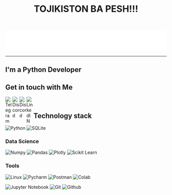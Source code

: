 <h1 align="center">TOJIKISTON BA PESH!!!</h1>
<br>

![Header](name.svg)


***
## I'm a Python Developer
## Get in touch with Me

[<img align="left" alt="Telegram" width="22px" src="https://upload.wikimedia.org/wikipedia/commons/8/82/Telegram_logo.svg"/>](https://www.t.me/ahror_haydarov)

[<img align='left' alt='Discord' width='22px' src="https://www.svgrepo.com/show/353655/discord-icon.svg">](https://discord.com/channels/@haidarov_a)

[<img align='left' alt='Discord' width='22px' src="https://www.svgrepo.com/show/452229/instagram-1.svg">](https://instagram.com/ahror__haydarov) 

[<img align="left" alt="LinkedIN" width="22px" src="https://upload.wikimedia.org/wikipedia/commons/thumb/8/81/LinkedIn_icon.svg/2048px-LinkedIn_icon.svg.png" />](https://www.linkedin.com/in/ahrorjon-haidarov/)
<br>

## Technology stack

![Python](https://shields.io/badge/-Python-yellow?style=for-the-badge&logo=python)
![SQLite](https://shields.io/badge/-SQLite-Blue?style=for-the-badge&logo=SQLite&logoColor=blue)

### Data Science

![Numpy](https://img.shields.io/badge/-Numpy-purple?style=for-the-badge&logo=Numpy&logoColor=blue)
![Pandas](https://img.shields.io/badge/-Pandas-EEE8AA?style=for-the-badge&logo=Pandas&logoColor=2d004d)
![Plotly](https://img.shields.io/badge/-Plotly-purple?style=for-the-badge&logo=Plotly&logoColor=white)
![Scikit Learn](https://img.shields.io/badge/-ScikitLearn-yellow?style=for-the-badge&logo=scikit-learn&logoColor=black)



### Tools

![Linux](https://shields.io/badge/-Linux-e6c300?style=for-the-badge&logo=Linux&logoColor=black)
![Pycharm](https://shields.io/badge/-Pycharm-00ff99?style=for-the-badge&logo=Pycharm&logoColor=black)
![Postman](https://shields.io/badge/-Postman-white?style=for-the-badge&logo=Postman&logoColor=ff9933)
![Colab](https://shields.io/badge/-Colab-6b5b29?style=for-the-badge&logo=googlecolab&logoColor=yellow)

![Jupyter Notebook](https://shields.io/badge/-Jupyter-ff9933?style=for-the-badge&logo=Jupyter&logoColor=black)
![Git](https://shields.io/badge/-Git-7a5c33?style=for-the-badge&logo=Git&logoColor=e36100)
![Github](https://shields.io/badge/-Github-3630cf?style=for-the-badge&logo=Github&logoColor=black)

<br>

[//]: # (<p align="left"> <img src="https://komarev.com/ghpvc/?username=ahrorhaidarov&label=Profile%20views&color=0e75b6&style=flat" alt="ahrorhaidarov" /> </p>)
[//]: # (![C]&#40;https://img.shields.io/badge/C-00599C?style=for-the-badge&logo=c&logoColor=white&#41;)